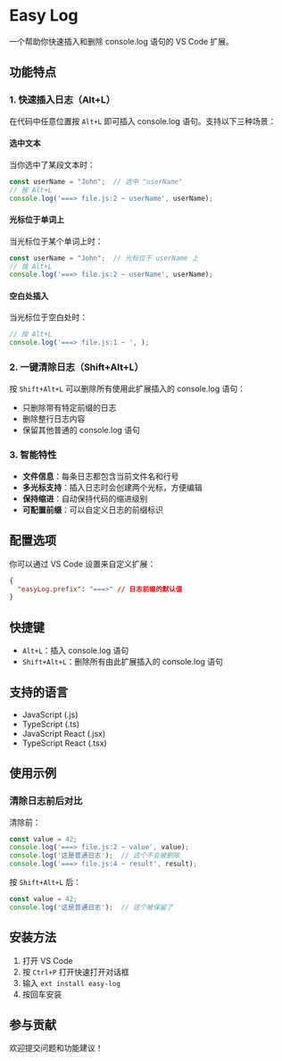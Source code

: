 # Easy Log

一个帮助你快速插入和删除 console.log 语句的 VS Code 扩展。

## 功能特点

### 1. 快速插入日志（Alt+L）

在代码中任意位置按 `Alt+L` 即可插入 console.log 语句。支持以下三种场景：

#### 选中文本
当你选中了某段文本时：
```javascript
const userName = "John";  // 选中 "userName"
// 按 Alt+L
console.log('===> file.js:2 ~ userName', userName);
```

#### 光标位于单词上
当光标位于某个单词上时：
```javascript
const userName = "John";  // 光标位于 userName 上
// 按 Alt+L
console.log('===> file.js:2 ~ userName', userName);
```

#### 空白处插入
当光标位于空白处时：
```javascript
// 按 Alt+L
console.log('===> file.js:1 ~ ', );
```

### 2. 一键清除日志（Shift+Alt+L）

按 `Shift+Alt+L` 可以删除所有使用此扩展插入的 console.log 语句：
- 只删除带有特定前缀的日志
- 删除整行日志内容
- 保留其他普通的 console.log 语句

### 3. 智能特性

- **文件信息**：每条日志都包含当前文件名和行号
- **多光标支持**：插入日志时会创建两个光标，方便编辑
- **保持缩进**：自动保持代码的缩进级别
- **可配置前缀**：可以自定义日志的前缀标识

## 配置选项

你可以通过 VS Code 设置来自定义扩展：

```json
{
  "easyLog.prefix": "===>" // 日志前缀的默认值
}
```

## 快捷键

- `Alt+L`：插入 console.log 语句
- `Shift+Alt+L`：删除所有由此扩展插入的 console.log 语句

## 支持的语言

- JavaScript (.js)
- TypeScript (.ts)
- JavaScript React (.jsx)
- TypeScript React (.tsx)

## 使用示例

### 清除日志前后对比

清除前：
```javascript
const value = 42;
console.log('===> file.js:2 ~ value', value);
console.log('这是普通日志');  // 这个不会被删除
console.log('===> file.js:4 ~ result', result);
```

按 `Shift+Alt+L` 后：
```javascript
const value = 42;
console.log('这是普通日志');  // 这个被保留了
```

## 安装方法

1. 打开 VS Code
2. 按 `Ctrl+P` 打开快速打开对话框
3. 输入 `ext install easy-log`
4. 按回车安装

## 参与贡献

欢迎提交问题和功能建议！
